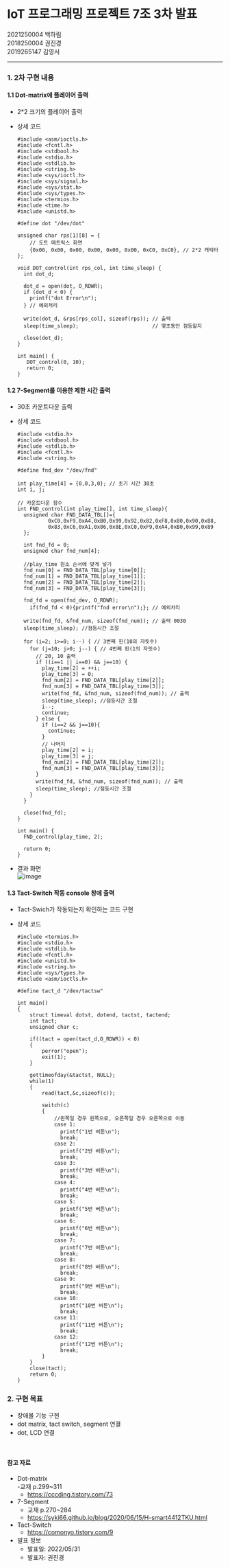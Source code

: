 # IoT 프로그래밍 프로젝트 7조 3차 발표
2021250004 백하림   
2018250004 권진경   
2019265147 김영서   
*** 
   
### 1. 2차 구현 내용
#### 1.1 Dot-matrix에 플레이어 출력
- 2\*2 크기의 플레이어 출력
- 상세 코드 
     
   ```
   #include <asm/ioctls.h>
   #include <fcntl.h>
   #include <stdbool.h>
   #include <stdio.h>
   #include <stdlib.h>
   #include <string.h>
   #include <sys/ioctl.h>
   #include <sys/signal.h>
   #include <sys/stat.h>
   #include <sys/types.h>
   #include <termios.h>
   #include <time.h>
   #include <unistd.h>

   #define dot "/dev/dot"

   unsigned char rps[1][8] = {
       // 도트 매트릭스 화면
       {0x00, 0x00, 0x00, 0x00, 0x00, 0x00, 0xC0, 0xC0}, // 2*2 캐릭터
   };

   void DOT_control(int rps_col, int time_sleep) {
     int dot_d;

     dot_d = open(dot, O_RDWR);
     if (dot_d < 0) {
       printf("dot Error\n");
     } // 예외처리

     write(dot_d, &rps[rps_col], sizeof(rps)); // 출력
     sleep(time_sleep);                        // 몇초동안 점등할지

     close(dot_d);
   }

   int main() {
      DOT_control(0, 10);
      return 0;
   }
   ```
   

#### 1.2 7-Segment를 이용한 제한 시간 출력
- 30초 카운트다운 출력
- 상세 코드

  ```
  #include <stdio.h>
  #include <stdbool.h>
  #include <stdlib.h>
  #include <fcntl.h>
  #include <string.h>

  #define fnd_dev "/dev/fnd"

  int play_time[4] = {0,0,3,0}; // 초기 시간 30초
  int i, j;

  // 카운트다운 함수
  int FND_control(int play_time[], int time_sleep){
    unsigned char FND_DATA_TBL[]={
            0xC0,0xF9,0xA4,0xB0,0x99,0x92,0x82,0xF8,0x80,0x90,0x88,
            0x83,0xC6,0xA1,0x86,0x8E,0xC0,0xF9,0xA4,0xB0,0x99,0x89
    };

    int fnd_fd = 0;
    unsigned char fnd_num[4];

    //play_time 원소 순서에 맞게 넣기
    fnd_num[0] = FND_DATA_TBL[play_time[0]];
    fnd_num[1] = FND_DATA_TBL[play_time[1]];
    fnd_num[2] = FND_DATA_TBL[play_time[2]];
    fnd_num[3] = FND_DATA_TBL[play_time[3]];

    fnd_fd = open(fnd_dev, O_RDWR);
      if(fnd_fd < 0){printf("fnd error\n");}; // 예외처리

    write(fnd_fd, &fnd_num, sizeof(fnd_num)); // 출력 0030
    sleep(time_sleep); //점등시간 조절

    for (i=2; i>=0; i--) { // 3번째 핀(10의 자릿수)
      for (j=10; j>0; j--) { // 4번째 핀(1의 자릿수)
        // 20, 10 출력
        if ((i==1 || i==0) && j==10) {
          play_time[2] = ++i;
          play_time[3] = 0;
          fnd_num[2] = FND_DATA_TBL[play_time[2]];
          fnd_num[3] = FND_DATA_TBL[play_time[3]];
          write(fnd_fd, &fnd_num, sizeof(fnd_num)); // 출력
          sleep(time_sleep); //점등시간 조절
          i--;
          continue;
        } else {
          if (i==2 && j==10){
            continue;
          }
          // 나머지
          play_time[2] = i;
          play_time[3] = j;
          fnd_num[2] = FND_DATA_TBL[play_time[2]];
          fnd_num[3] = FND_DATA_TBL[play_time[3]];
        }
        write(fnd_fd, &fnd_num, sizeof(fnd_num)); // 출력
        sleep(time_sleep); //점등시간 조절
      }
    }

    close(fnd_fd);
  }

  int main() {  
    FND_control(play_time, 2);  

    return 0;
  }
  ```


- 결과 화면   
  ![image](https://user-images.githubusercontent.com/59548168/169685740-f0e1c078-3881-4629-813e-a183e89a6cb0.png)


#### 1.3 Tact-Switch 작동 console 창에 출력
- Tact-Swich가 작동되는지 확인하는 코드 구현
- 상세 코드 


  ```
  #include <termios.h>
  #include <stdio.h>
  #include <stdlib.h>
  #include <fcntl.h>
  #include <unistd.h>
  #include <string.h>
  #include <sys/types.h>
  #include <asm/ioctls.h>

  #define tact_d "/dev/tactsw"

  int main()
  {
      struct timeval dotst, dotend, tactst, tactend;
      int tact;
      unsigned char c;

      if((tact = open(tact_d,O_RDWR)) < 0)
      {
          perror("open");
          exit(1);
      }

      gettimeofday(&tactst, NULL);
      while(1)
      {
          read(tact,&c,sizeof(c));

          switch(c)
          {
              //왼쪽일 경우 왼쪽으로, 오른쪽일 경우 오른쪽으로 이동
              case 1: 
                printf("1번 버튼\n");
                break;
              case 2: 
                printf("2번 버튼\n");
                break;
              case 3: 
                printf("3번 버튼\n");
                break;
              case 4: 
                printf("4번 버튼\n");
                break;
              case 5: 
                printf("5번 버튼\n");
                break;
              case 6: 
                printf("6번 버튼\n");
                break;
              case 7: 
                printf("7번 버튼\n");
                break;
              case 8: 
                printf("8번 버튼\n");
                break;
              case 9: 
                printf("9번 버튼\n");
                break;
              case 10: 
                printf("10번 버튼\n");
                break;
              case 11: 
                printf("11번 버튼\n");
                break;
              case 12: 
                printf("12번 버튼\n");
                break;
          }
      }
      close(tact);
      return 0;
  }
  ```

### 2. 구현 목표
  - 장애물 기능 구현
  - dot matrix, tact switch, segment 연결
  - dot, LCD 연결


 

</Br>  
   
#### 참고 자료   
- Dot-matrix   
  -교재 p.299~311   
  - <https://cccding.tistory.com/73>
- 7-Segment   
  - 교재 p.270~284
  - <https://syki66.github.io/blog/2020/06/15/H-smart4412TKU.html>
- Tact-Switch
  - <https://comonyo.tistory.com/9>
- 발표 정보
  - 발표일: 2022/05/31
  - 발표자: 권진경
